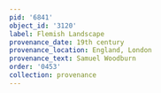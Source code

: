 ```yaml
---
pid: '6841'
object_id: '3120'
label: Flemish Landscape
provenance_date: 19th century
provenance_location: England, London
provenance_text: Samuel Woodburn
order: '0453'
collection: provenance
---
```


